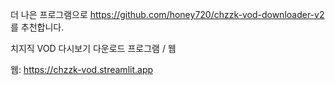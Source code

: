 더 나은 프로그램으로 https://github.com/honey720/chzzk-vod-downloader-v2 를 추천합니다.

치지직 VOD 다시보기 다운로드 프로그램 / 웹

웹: https://chzzk-vod.streamlit.app
